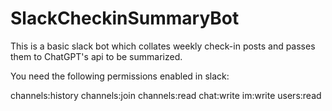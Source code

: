 # SlackCheckinSummaryBot
This is a basic slack bot which collates weekly check-in posts and passes them to ChatGPT's api to be summarized.

You need the following permissions enabled in slack:

channels:history
channels:join
channels:read
chat:write
im:write
users:read

